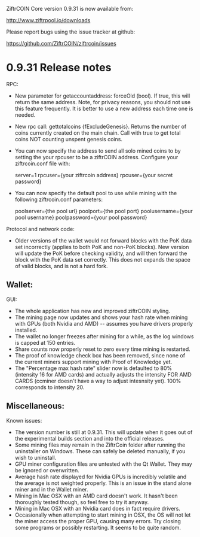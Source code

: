 ZiftrCOIN Core version 0.9.31 is now available from:

  http://www.ziftrpool.io/downloads

Please report bugs using the issue tracker at github:

  https://github.com/ZiftrCOIN/ziftrcoin/issues

0.9.31 Release notes
=======================

RPC:
 - New parameter for getaccountaddress: forceOld (bool). If true, this will return the same address. Note, for privacy reasons, you should not use this feature frequently. It is better to use a new address each time one is needed.
 - New rpc call: gettotalcoins {fExcludeGenesis}. Returns the number of coins currently created on the main chain. Call with true to get total coins NOT counting unspent genesis coins.
 - You can now specify the address to send all solo mined coins to by setting the your rpcuser to be a ziftrCOIN address. Configure your ziftrcoin.conf file with:

    server=1
    rpcuser={your ziftrcoin address}
    rpcuser={your secret password}

 - You can now specify the default pool to use while mining with the following ziftrcoin.conf parameters:

    poolserver={the pool url}
    poolport={the pool port}
    poolusername={your pool username}
    poolpassword={your pool password}


Protocol and network code:
 - Older versions of the wallet would not forward blocks with the PoK data set incorrectly (applies to both PoK and non-PoK blocks). New version will update the PoK before checking validity, and will then forward the block with the PoK data set correctly. This does not expands the space of valid blocks, and is not a hard fork.


Wallet:
 - 


GUI:
 - The whole application has new and improved ziftrCOIN styling. 
 - The mining page now updates and shows your hash rate when mining with GPUs (both Nvidia and AMD) -- assumes you have drivers properly installed. 
 - The wallet no longer freezes after mining for a while, as the log windows is capped at 150 entries.
 - Share counts now properly reset to zero every time mining is restarted. 
 - The proof of knowledge check box has been removed, since none of the current miners support mining with Proof of Knowledge yet.
 - The "Percentage max hash rate" slider now is defaulted to 80% (intensity 16 for AMD cards) and actually adjusts the intensity FOR AMD CARDS (ccminer doesn't have a way to adjust intesnsity yet). 100% corresponds to intensity 20. 


Miscellaneous:
 - 


Known issues:
 - The version number is still at 0.9.31. This will update when it goes out of the experimental builds section and into the official releases. 
 - Some mining files may remain in the ZiftrCoin folder after running the uninstaller on Windows. These can safely be deleted manually, if you wish to uninstall.
 - GPU miner configuration files are untested with the Qt Wallet. They may be ignored or overwritten.
 - Average hash rate displayed for Nvidia GPUs is incredibly volatile and the average is not weighted properly. This is an issue in the stand alone miner and in the Wallet miner.
 - Mining in Mac OSX with an AMD card doesn't work. It hasn't been thoroughly tested though, so feel free to try it anyway.
 - Mining in Mac OSX with an Nvidia card does in fact require drivers.
 - Occasionally when attempting to start mining in OSX, the OS will not let the miner access the proper GPU, causing many errors. Try closing some programs or possibly restarting. It seems to be quite random.


